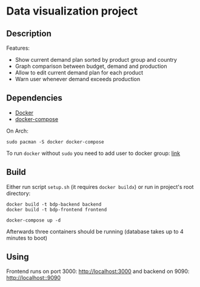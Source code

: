 # Data visualization project

## Description

Features:

* Show current demand plan sorted by product group and country
* Graph comparison between budget, demand and production
* Allow to edit current demand plan for each product
* Warn user whenever demand exceeds production

## Dependencies

* [Docker](docker.com)
* [docker-compose](https://github.com/docker/compose)

On Arch:
```
sudo pacman -S docker docker-compose
```

To run `docker` without `sudo` you need to add user to docker group: [link](https://docs.docker.com/engine/install/linux-postinstall/#manage-docker-as-a-non-root-user)

## Build

Either run script `setup.sh` (it requires `docker buildx`) or run in project's root directory:
```
docker build -t bdp-backend backend
docker build -t bdp-frontend frontend

docker-compose up -d
```
Afterwards three containers should be running (database takes up to 4 minutes to boot)

## Using

Frontend runs on port 3000: [http://localhost:3000](http://localhost:3000) and backend on 9090: [http://localhost::9090](http://localhost::9090)
